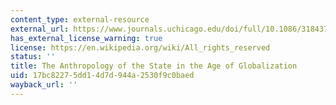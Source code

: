 ```yaml
---
content_type: external-resource
external_url: https://www.journals.uchicago.edu/doi/full/10.1086/318437
has_external_license_warning: true
license: https://en.wikipedia.org/wiki/All_rights_reserved
status: ''
title: The Anthropology of the State in the Age of Globalization
uid: 17bc8227-5dd1-4d7d-944a-2530f9c0baed
wayback_url: ''
---
```

